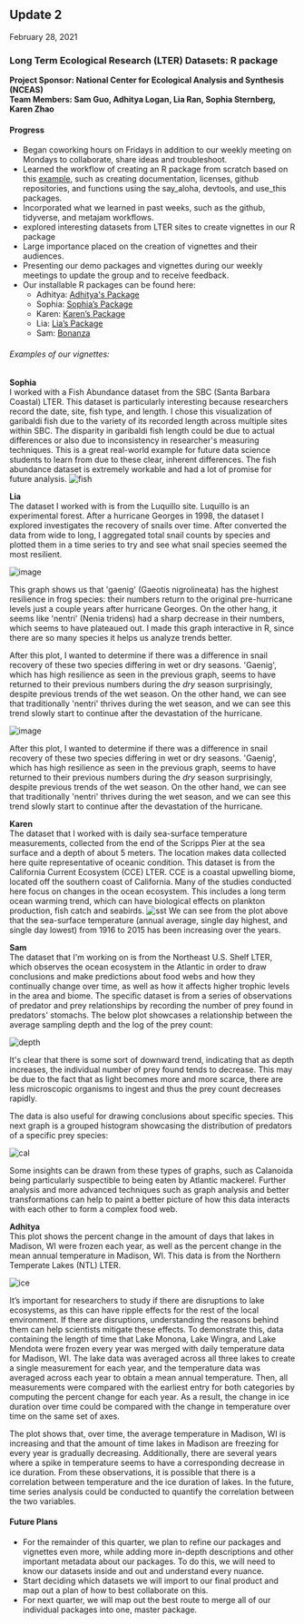 ## Update 2
February 28, 2021

### Long Term Ecological Research (LTER) Datasets: R package
**Project Sponsor: National Center for Ecological Analysis and Synthesis (NCEAS)** \
**Team Members: Sam Guo, Adhitya Logan, Lia Ran, Sophia Sternberg, Karen Zhao**


#### Progress
- Began coworking hours on Fridays in addition to our weekly meeting on Mondays to collaborate, share ideas and troubleshoot.
- Learned the workflow of creating an R package from scratch based on this [example](https://github.com/isteves/r-pkg-intro ), such as creating documentation, licenses, github repositories, and functions using the say_aloha, devtools, and use_this packages.
- Incorporated what we learned in past weeks, such as the github, tidyverse, and metajam workflows.
- explored interesting datasets from LTER sites to create vignettes in our R package 
- Large importance placed on the creation of vignettes and their audiences.
- Presenting our demo packages and vignettes during our weekly meetings to update the group and to receive feedback. 
- Our installable R packages can be found here:
    - Adhitya: [Adhitya's Package](https://github.com/adhil0/alohaal)
    - Sophia: [Sophia’s Package](https://github.com/sophiasternberg/fcess)
    - Karen: [Karen’s Package](https://github.com/karenezhao/alohakez)
    - Lia: [Lia’s Package](https://github.com/liaaaaran/mcrcoral)
    - Sam: [Bonanza](https://github.com/TokyoExpress/bonanza)


###### Examples of our vignettes:

**Sophia** \
I worked with a Fish Abundance dataset from the SBC (Santa Barbara Coastal) LTER. This dataset is particularly interesting because researchers record the date, site, fish type, and length. I chose this visualization of garibaldi fish due to the variety of its recorded length across multiple sites within SBC. The disparity in garibaldi fish length could be due to actual differences or also due to inconsistency in researcher's measuring techniques. This is a great real-world example for future data science students to learn from due to these clear, inherent differences. The fish abundance dataset is extremely workable and had a lot of promise for future analysis.
![fish](images/update2sophia3.png) 

**Lia** \
The dataset I worked with is from the Luquillo site. Luquillo is an experimental forest. After a hurricane Georges in 1998, the dataset I explored investigates the recovery of snails over time. After converted the data from wide to long, I aggregated total snail counts by species and plotted them in a time series to try and see what snail species seemed the most resilient. 

![image](https://user-images.githubusercontent.com/55970232/111717307-071d8d00-8815-11eb-9260-8141544e403e.png)

This graph shows us that 'gaenig' (Gaeotis nigrolineata) has the highest resilience in frog species: their numbers return to the original pre-hurricane levels just a couple years after hurricane Georges. On the other hang, it seems like 'nentri' (Nenia tridens) had a sharp decrease in their numbers, which seems to have plateaued out. I made this graph interactive in R, since there are so many species it helps us analyze trends better.

After this plot, I wanted to determine if there was a difference in snail recovery of these two species differing in wet or dry seasons. 'Gaenig', which has high resilience as seen in the previous graph, seems to have returned to their previous numbers during the *dry* season surprisingly, despite previous trends of the wet season. On the other hand, we can see that traditionally 'nentri' thrives during the wet season, and we can see this trend slowly start to continue after the devastation of the hurricane. 

![image](https://user-images.githubusercontent.com/55970232/111717290-fff67f00-8814-11eb-8216-53f4b65d6ea2.png)

After this plot, I wanted to determine if there was a difference in snail recovery of these two species differing in wet or dry seasons. 'Gaenig', which has high resilience as seen in the previous graph, seems to have returned to their previous numbers during the *dry* season surprisingly, despite previous trends of the wet season. On the other hand, we can see that traditionally 'nentri' thrives during the wet season, and we can see this trend slowly start to continue after the devastation of the hurricane. 


**Karen** \
The dataset that I worked with is daily sea-surface temperature measurements, collected from the end of the Scripps Pier at the sea surface and a depth of about 5 meters. The location makes data collected here quite representative of oceanic condition. This dataset is from the California Current Ecosystem (CCE) LTER. CCE is a coastal upwelling biome, located off the southern coast of California. Many of the studies conducted here focus on changes in the ocean ecosystem. This includes a long term ocean warming trend, which can have biological effects on plankton production, fish catch and seabirds. 
![sst](images/update2karen.png)
We can see from the plot above that the sea-surface temperature (annual average, single day highest, and single day lowest) from 1916 to 2015 has been increasing over the years. 

**Sam** \
The dataset that I'm working on is from the Northeast U.S. Shelf LTER, which observes the ocean ecosystem in the Atlantic in order to draw conclusions and make predictions about food webs and how they continually change over time, as well as how it affects higher trophic levels in the area and biome. The specific dataset is from a series of observations of predator and prey relationships by recording the number of prey found in predators' stomachs. The below plot showcases a relationship between the average sampling depth and the log of the prey count:

![depth](images/nc1.PNG)

It's clear that there is some sort of downward trend, indicating that as depth increases, the individual number of prey found tends to decrease. This may be due to the fact that as light becomes more and more scarce, there are less microscopic organisms to ingest and thus the prey count decreases rapidly.

The data is also useful for drawing conclusions about specific species. This next graph is a grouped histogram showcasing the distribution of predators of a specific prey species:

![cal](images/nc2.PNG)

Some insights can be drawn from these types of graphs, such as Calanoida being particularly suspectible to being eaten by Atlantic mackerel. Further analysis and more advanced techniques such as graph analysis and better transformations can help to paint a better picture of how this data interacts with each other to form a complex food web.


**Adhitya** \
This plot shows the percent change in the amount of days that lakes in Madison, WI were frozen each year, as well as the percent change in the mean annual temperature in Madison, WI. This data is from the Northern Temperate Lakes (NTL) LTER. 


![ice](images/update2adhitya.png)


It’s important for researchers to study if there are disruptions to lake ecosystems, as this can have ripple effects for the rest of the local environment. If there are disruptions, understanding the reasons behind them can help scientists mitigate these effects. To demonstrate this, data containing the length of time that Lake Monona, Lake Wingra, and Lake Mendota were frozen every year was merged with daily temperature data for Madison, WI. The lake data was averaged across all three lakes to create a single measurement for each year, and the temperature data was averaged across each year to obtain a mean annual temperature. Then, all measurements were compared with the earliest entry for both categories by computing the percent change for each year. As a result, the change in ice duration over time could be compared with the change in temperature over time on the same set of axes. 

The plot shows that, over time, the average temperature in Madison, WI is increasing and that the amount of time lakes in Madison are freezing for every year is gradually decreasing. Additionally, there are several years where a spike in temperature seems to have a corresponding decrease in ice duration. From these observations, it is possible that there is a correlation between temperature and the ice duration of lakes. In the future, time series analysis could be conducted to quantify the correlation between the two variables.

#### Future Plans
- For the remainder of this quarter, we plan to refine our packages and vignettes even more, while adding more in-depth descriptions and other important metadata about our packages. To do this, we will need to know our datasets inside and out and understand every nuance. 
- Start deciding which datasets we will import to our final product and map out a plan of how to best collaborate on this. 
- For next quarter, we will map out the best route to merge all of our individual packages into one, master package.


